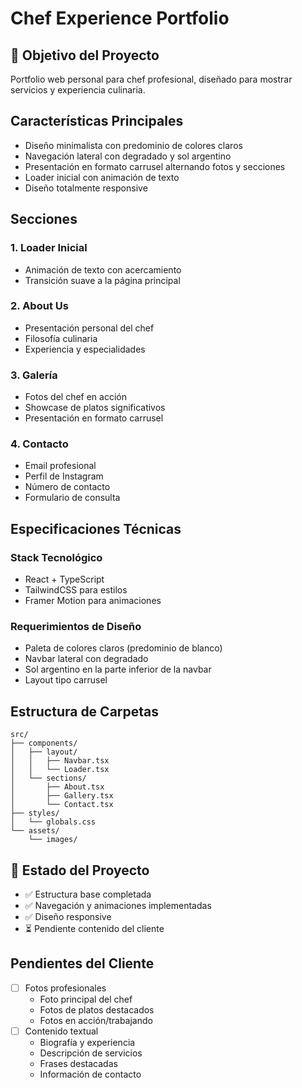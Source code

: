 # Chef Experience Portfolio

## 🎯 Objetivo del Proyecto
Portfolio web personal para chef profesional, diseñado para mostrar servicios y experiencia culinaria.

## Características Principales
- Diseño minimalista con predominio de colores claros
- Navegación lateral con degradado y sol argentino
- Presentación en formato carrusel alternando fotos y secciones
- Loader inicial con animación de texto
- Diseño totalmente responsive

## Secciones
### 1. Loader Inicial
- Animación de texto con acercamiento
- Transición suave a la página principal

### 2. About Us
- Presentación personal del chef
- Filosofía culinaria
- Experiencia y especialidades

### 3. Galería
- Fotos del chef en acción
- Showcase de platos significativos
- Presentación en formato carrusel

### 4. Contacto
- Email profesional
- Perfil de Instagram
- Número de contacto
- Formulario de consulta

## Especificaciones Técnicas
### Stack Tecnológico
- React + TypeScript
- TailwindCSS para estilos
- Framer Motion para animaciones

### Requerimientos de Diseño
- Paleta de colores claros (predominio de blanco)
- Navbar lateral con degradado
- Sol argentino en la parte inferior de la navbar
- Layout tipo carrusel

## Estructura de Carpetas
```
src/
├── components/
│   ├── layout/
│   │   ├── Navbar.tsx
│   │   └── Loader.tsx
│   └── sections/
│       ├── About.tsx
│       ├── Gallery.tsx
│       └── Contact.tsx
├── styles/
│   └── globals.css
└── assets/
    └── images/
```

## 🎯 Estado del Proyecto
- ✅ Estructura base completada
- ✅ Navegación y animaciones implementadas
- ✅ Diseño responsive
- ⏳ Pendiente contenido del cliente

## Pendientes del Cliente
- [ ] Fotos profesionales
  - Foto principal del chef
  - Fotos de platos destacados
  - Fotos en acción/trabajando
- [ ] Contenido textual
  - Biografía y experiencia
  - Descripción de servicios
  - Frases destacadas
  - Información de contacto
